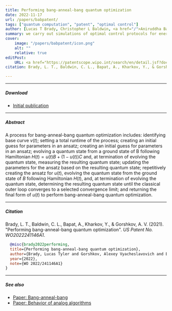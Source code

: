 ```yaml
---
title: Performing bang-anneal-bang quantum optimization
date: 2022-11-17
url: /papers/babpatent/
tags: ["quantum computation", "patent", "optimal control"]
author: [Lucas T Brady, Christopher L Baldwin, <a href="/">Aniruddha Bapat</a>, Yaroslav Kharkov, Alexey V Gorshkov]
summary: we carry out simulations of optimal control protocols for energy minimization on various transverse field Ising models, demonstrating that optimal protocols typically exhibit a bang-anneal-bang pattern.  
cover:
    image: "/papers/babpatent/icon.png"
    alt: ""
    relative: true
editPost:
    URL: <a href="https://patentscope.wipo.int/search/en/detail.jsf?docId=WO2022241146"> Link <\a>
citation: Brady, L. T., Baldwin, C. L., Bapat, A., Kharkov, Y., & Gorshkov, A. V. (2021). "Performing bang-anneal-bang quantum optimization". *US Patent No. WO2022241146A1*.

---
```



---

##### Download

- [Initial publication](/papers/babpatent/paper.pdf)

---

##### Abstract

A process for bang-anneal-bang quantum optimization includes: identifying base curve $v(t)$; setting a total runtime of the process; creating an initial guess for parameters in an ansatz; creating an initial guess for parameters in an ansatz; evolving a quantum state from a ground state of B following Hamiltonian $H(t) = u(t) B+(1-u(t)) C$ and, at termination of evolving the quantum state, measuring the resulting quantum state; updating the parameters for the ansatz based on the resulting quantum state; repetitively creating the ansatz for $u(t)$, evolving the quantum state from the ground state of $B$ following Hamiltonian $H(t)$, and, at termination of evolving the quantum state, determining the resulting quantum state until the classical outer loop converges to a selected convergence limit; and returning the final form of $u(t)$ to perform bang-anneal-bang quantum optimization.

---

##### Citation

Brady, L. T., Baldwin, C. L., Bapat, A., Kharkov, Y., & Gorshkov, A. V. (2021). "Performing bang-anneal-bang quantum optimization". *US Patent No. WO2022241146A1*.

```BibTeX
  @misc{brady2022performing,
  title={Performing bang-anneal-bang quantum optimization},
  author={Brady, Lucas Tyler and Gorshkov, Alexey Vyacheslavovich and Baldwin, Christopher Lee and \textbf{AB} and Kharkov, Yaroslav and Bienias, Przemyslaw Dariusz and Kocia, Lucas},
  year={2022},
  note={WO 2022/241146A1}
}
```

---

##### See also

+ [Paper: Bang-anneal-bang](/papers/bangannealbang/)
+ [Paper: Behavior of analog algorithms](/papers/analogalgorithms/)